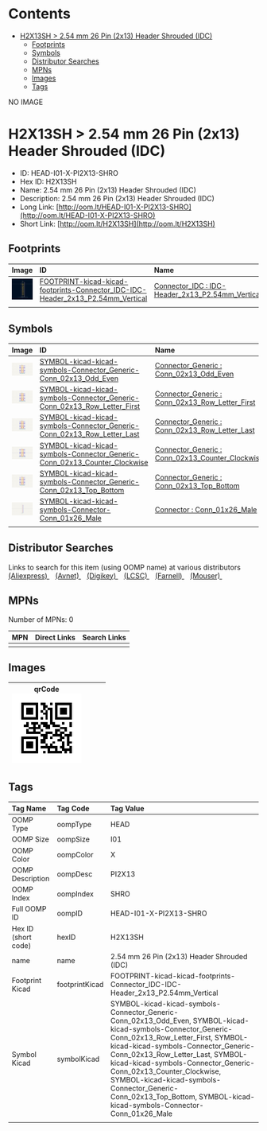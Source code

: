 



Contents
========

* [H2X13SH > 2.54 mm 26 Pin (2x13) Header Shrouded (IDC)](#h2x13sh--254-mm-26-pin-2x13-header-shrouded-idc)
	* [Footprints](#footprints)
	* [Symbols](#symbols)
	* [Distributor Searches](#distributor-searches)
	* [MPNs](#mpns)
	* [Images](#images)
	* [Tags](#tags)
  
NO IMAGE  
# H2X13SH > 2.54 mm 26 Pin (2x13) Header Shrouded (IDC)

- ID: HEAD-I01-X-PI2X13-SHRO
- Hex ID: H2X13SH
- Name: 2.54 mm 26 Pin (2x13) Header Shrouded (IDC)
- Description: 2.54 mm 26 Pin (2x13) Header Shrouded (IDC)
- Long Link: [http://oom.lt/HEAD-I01-X-PI2X13-SHRO](http://oom.lt/HEAD-I01-X-PI2X13-SHRO)
- Short Link: [http://oom.lt/H2X13SH](http://oom.lt/H2X13SH)

## Footprints
  

|Image|ID|Name|
| :--- | :--- | :--- |
|[![](https://raw.githubusercontent.com/oomlout/oomlout_OOMP_eda_V2/main/FOOTPRINT/kicad/kicad-footprints/Connector_IDC/IDC-Header_2x13_P2.54mm_Vertical/image_140.png)](https://github.com/oomlout/oomlout_OOMP_eda_V2/tree/main/FOOTPRINT/kicad/kicad-footprints/Connector_IDC/IDC-Header_2x13_P2.54mm_Vertical/)|[FOOTPRINT-kicad-kicad-footprints-Connector_IDC-IDC-Header_2x13_P2.54mm_Vertical](https://github.com/oomlout/oomlout_OOMP_eda_V2/tree/main/FOOTPRINT/kicad/kicad-footprints/Connector_IDC/IDC-Header_2x13_P2.54mm_Vertical/)|[Connector_IDC : IDC-Header_2x13_P2.54mm_Vertical](https://github.com/oomlout/oomlout_OOMP_eda_V2/tree/main/FOOTPRINT/kicad/kicad-footprints/Connector_IDC/IDC-Header_2x13_P2.54mm_Vertical/)|
||||

## Symbols
  

|Image|ID|Name|
| :--- | :--- | :--- |
|[![](https://raw.githubusercontent.com/oomlout/oomlout_OOMP_eda_V2/main/SYMBOL/kicad/kicad-symbols/Connector_Generic/Conn_02x13_Odd_Even/image_140.png)](https://github.com/oomlout/oomlout_OOMP_eda_V2/tree/main/SYMBOL/kicad/kicad-symbols/Connector_Generic/Conn_02x13_Odd_Even/)|[SYMBOL-kicad-kicad-symbols-Connector_Generic-Conn_02x13_Odd_Even](https://github.com/oomlout/oomlout_OOMP_eda_V2/tree/main/SYMBOL/kicad/kicad-symbols/Connector_Generic/Conn_02x13_Odd_Even/)|[Connector_Generic : Conn_02x13_Odd_Even](https://github.com/oomlout/oomlout_OOMP_eda_V2/tree/main/SYMBOL/kicad/kicad-symbols/Connector_Generic/Conn_02x13_Odd_Even/)|
|[![](https://raw.githubusercontent.com/oomlout/oomlout_OOMP_eda_V2/main/SYMBOL/kicad/kicad-symbols/Connector_Generic/Conn_02x13_Row_Letter_First/image_140.png)](https://github.com/oomlout/oomlout_OOMP_eda_V2/tree/main/SYMBOL/kicad/kicad-symbols/Connector_Generic/Conn_02x13_Row_Letter_First/)|[SYMBOL-kicad-kicad-symbols-Connector_Generic-Conn_02x13_Row_Letter_First](https://github.com/oomlout/oomlout_OOMP_eda_V2/tree/main/SYMBOL/kicad/kicad-symbols/Connector_Generic/Conn_02x13_Row_Letter_First/)|[Connector_Generic : Conn_02x13_Row_Letter_First](https://github.com/oomlout/oomlout_OOMP_eda_V2/tree/main/SYMBOL/kicad/kicad-symbols/Connector_Generic/Conn_02x13_Row_Letter_First/)|
|[![](https://raw.githubusercontent.com/oomlout/oomlout_OOMP_eda_V2/main/SYMBOL/kicad/kicad-symbols/Connector_Generic/Conn_02x13_Row_Letter_Last/image_140.png)](https://github.com/oomlout/oomlout_OOMP_eda_V2/tree/main/SYMBOL/kicad/kicad-symbols/Connector_Generic/Conn_02x13_Row_Letter_Last/)|[SYMBOL-kicad-kicad-symbols-Connector_Generic-Conn_02x13_Row_Letter_Last](https://github.com/oomlout/oomlout_OOMP_eda_V2/tree/main/SYMBOL/kicad/kicad-symbols/Connector_Generic/Conn_02x13_Row_Letter_Last/)|[Connector_Generic : Conn_02x13_Row_Letter_Last](https://github.com/oomlout/oomlout_OOMP_eda_V2/tree/main/SYMBOL/kicad/kicad-symbols/Connector_Generic/Conn_02x13_Row_Letter_Last/)|
|[![](https://raw.githubusercontent.com/oomlout/oomlout_OOMP_eda_V2/main/SYMBOL/kicad/kicad-symbols/Connector_Generic/Conn_02x13_Counter_Clockwise/image_140.png)](https://github.com/oomlout/oomlout_OOMP_eda_V2/tree/main/SYMBOL/kicad/kicad-symbols/Connector_Generic/Conn_02x13_Counter_Clockwise/)|[SYMBOL-kicad-kicad-symbols-Connector_Generic-Conn_02x13_Counter_Clockwise](https://github.com/oomlout/oomlout_OOMP_eda_V2/tree/main/SYMBOL/kicad/kicad-symbols/Connector_Generic/Conn_02x13_Counter_Clockwise/)|[Connector_Generic : Conn_02x13_Counter_Clockwise](https://github.com/oomlout/oomlout_OOMP_eda_V2/tree/main/SYMBOL/kicad/kicad-symbols/Connector_Generic/Conn_02x13_Counter_Clockwise/)|
|[![](https://raw.githubusercontent.com/oomlout/oomlout_OOMP_eda_V2/main/SYMBOL/kicad/kicad-symbols/Connector_Generic/Conn_02x13_Top_Bottom/image_140.png)](https://github.com/oomlout/oomlout_OOMP_eda_V2/tree/main/SYMBOL/kicad/kicad-symbols/Connector_Generic/Conn_02x13_Top_Bottom/)|[SYMBOL-kicad-kicad-symbols-Connector_Generic-Conn_02x13_Top_Bottom](https://github.com/oomlout/oomlout_OOMP_eda_V2/tree/main/SYMBOL/kicad/kicad-symbols/Connector_Generic/Conn_02x13_Top_Bottom/)|[Connector_Generic : Conn_02x13_Top_Bottom](https://github.com/oomlout/oomlout_OOMP_eda_V2/tree/main/SYMBOL/kicad/kicad-symbols/Connector_Generic/Conn_02x13_Top_Bottom/)|
|[![](https://raw.githubusercontent.com/oomlout/oomlout_OOMP_eda_V2/main/SYMBOL/kicad/kicad-symbols/Connector/Conn_01x26_Male/image_140.png)](https://github.com/oomlout/oomlout_OOMP_eda_V2/tree/main/SYMBOL/kicad/kicad-symbols/Connector/Conn_01x26_Male/)|[SYMBOL-kicad-kicad-symbols-Connector-Conn_01x26_Male](https://github.com/oomlout/oomlout_OOMP_eda_V2/tree/main/SYMBOL/kicad/kicad-symbols/Connector/Conn_01x26_Male/)|[Connector : Conn_01x26_Male](https://github.com/oomlout/oomlout_OOMP_eda_V2/tree/main/SYMBOL/kicad/kicad-symbols/Connector/Conn_01x26_Male/)|
||||

## Distributor Searches
  
Links to search for this item (using OOMP name) at various distributors  
[(Aliexpress) ](https://www.aliexpress.com/wholesale?SearchText=11172.54+mm+26+Pin+2x13+Header+Shrouded+IDC)&nbsp;&nbsp;&nbsp;[(Avnet) ](https://www.avnet.com/shop/us/search/2.54+mm+26+Pin+2x13+Header+Shrouded+IDC)&nbsp;&nbsp;&nbsp;[(Digikey) ](https://www.digikey.co.uk/en/products/result?s=2.54+mm+26+Pin+2x13+Header+Shrouded+IDC)&nbsp;&nbsp;&nbsp;[(LCSC) ](https://www.lcsc.com/search?q=2.54+mm+26+Pin+2x13+Header+Shrouded+IDC)&nbsp;&nbsp;&nbsp;[(Farnell) ](https://uk.farnell.com/search?st=2.54+mm+26+Pin+2x13+Header+Shrouded+IDC)&nbsp;&nbsp;&nbsp;[(Mouser) ](https://www.mouser.com/c/?q=2.54+mm+26+Pin+2x13+Header+Shrouded+IDC)&nbsp;&nbsp;&nbsp;
## MPNs
  
Number of MPNs: 0  

|MPN|Direct Links|Search Links|
| :--- | :--- | :--- |
||||

## Images
  

|qrCode<br>[![](https://raw.githubusercontent.com/oomlout/oomlout_OOMP_parts_V2/main/HEAD/I01/X/PI2X13/SHRO/qrCode_140.png)](https://github.com/oomlout/oomlout_OOMP_parts_V2/tree/main/HEAD/I01/X/PI2X13/SHRO/qrCode.png)||||
| :---: | :---: | :---: | :---: |

## Tags
  

|Tag Name|Tag Code|Tag Value|
| :--- | :--- | :--- |
|OOMP Type|oompType|HEAD|
|OOMP Size|oompSize|I01|
|OOMP Color|oompColor|X|
|OOMP Description|oompDesc|PI2X13|
|OOMP Index|oompIndex|SHRO|
|Full OOMP ID|oompID|HEAD-I01-X-PI2X13-SHRO|
|Hex ID (short code)|hexID|H2X13SH|
|name|name|2.54 mm 26 Pin (2x13) Header Shrouded (IDC)|
|Footprint Kicad|footprintKicad|FOOTPRINT-kicad-kicad-footprints-Connector_IDC-IDC-Header_2x13_P2.54mm_Vertical|
|Symbol Kicad|symbolKicad|SYMBOL-kicad-kicad-symbols-Connector_Generic-Conn_02x13_Odd_Even, SYMBOL-kicad-kicad-symbols-Connector_Generic-Conn_02x13_Row_Letter_First, SYMBOL-kicad-kicad-symbols-Connector_Generic-Conn_02x13_Row_Letter_Last, SYMBOL-kicad-kicad-symbols-Connector_Generic-Conn_02x13_Counter_Clockwise, SYMBOL-kicad-kicad-symbols-Connector_Generic-Conn_02x13_Top_Bottom, SYMBOL-kicad-kicad-symbols-Connector-Conn_01x26_Male|
||||

